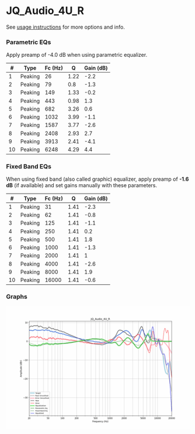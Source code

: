 # JQ_Audio_4U_R
See [usage instructions](https://github.com/jaakkopasanen/AutoEq#usage) for more options and info.

### Parametric EQs
Apply preamp of -4.0 dB when using parametric equalizer.

|   # | Type    |   Fc (Hz) |    Q |   Gain (dB) |
|-----|---------|-----------|------|-------------|
|   1 | Peaking |        26 | 1.22 |        -2.2 |
|   2 | Peaking |        79 | 0.8  |        -1.3 |
|   3 | Peaking |       149 | 1.33 |        -0.2 |
|   4 | Peaking |       443 | 0.98 |         1.3 |
|   5 | Peaking |       682 | 3.26 |         0.6 |
|   6 | Peaking |      1032 | 3.99 |        -1.1 |
|   7 | Peaking |      1587 | 3.77 |        -2.6 |
|   8 | Peaking |      2408 | 2.93 |         2.7 |
|   9 | Peaking |      3913 | 2.41 |        -4.1 |
|  10 | Peaking |      6248 | 4.29 |         4.4 |

### Fixed Band EQs
When using fixed band (also called graphic) equalizer, apply preamp of **-1.6 dB** (if available) and set gains manually with these parameters.

|   # | Type    |   Fc (Hz) |    Q |   Gain (dB) |
|-----|---------|-----------|------|-------------|
|   1 | Peaking |        31 | 1.41 |        -2.3 |
|   2 | Peaking |        62 | 1.41 |        -0.8 |
|   3 | Peaking |       125 | 1.41 |        -1.1 |
|   4 | Peaking |       250 | 1.41 |         0.2 |
|   5 | Peaking |       500 | 1.41 |         1.8 |
|   6 | Peaking |      1000 | 1.41 |        -1.3 |
|   7 | Peaking |      2000 | 1.41 |         1   |
|   8 | Peaking |      4000 | 1.41 |        -2.6 |
|   9 | Peaking |      8000 | 1.41 |         1.9 |
|  10 | Peaking |     16000 | 1.41 |        -0.6 |

### Graphs
![](./JQ_Audio_4U_R.png)
